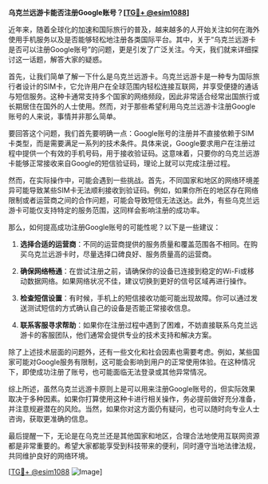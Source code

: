 **乌克兰远游卡能否注册Google账号？[[TG💪+ @esim1088](https://t.me/s/esim1088)]**

近年来，随着全球化的加速和国际旅行的普及，越来越多的人开始关注如何在海外使用手机服务以及是否能够轻松地注册各类国际平台。其中，关于“乌克兰远游卡是否可以注册Google账号”的问题，更是引发了广泛关注。今天，我们就来详细探讨这一话题，解答大家的疑惑。

首先，让我们简单了解一下什么是乌克兰远游卡。乌克兰远游卡是一种专为国际旅行者设计的SIM卡，它允许用户在全球范围内轻松连接互联网，并享受便捷的通话与短信服务。这种卡通常支持多个国家的网络频段，因此非常适合经常出国旅行或长期居住在国外的人士使用。然而，对于那些希望利用乌克兰远游卡注册Google账号的人来说，事情并非那么简单。

要回答这个问题，我们首先要明确一点：Google账号的注册并不直接依赖于SIM卡类型，而是需要满足一系列的技术条件。具体来说，Google要求用户在注册过程中提供一个有效的手机号码，用于接收验证码。这意味着，只要你的乌克兰远游卡能够正常接收来自Google的短信验证码，理论上就可以完成注册过程。

然而，在实际操作中，可能会遇到一些挑战。首先，不同国家和地区的网络环境差异可能导致某些SIM卡无法顺利接收到验证码。例如，如果你所在的地区存在网络限制或者运营商之间的合作问题，可能会导致短信无法送达。此外，有些乌克兰远游卡可能仅支持特定的服务范围，这同样会影响注册的成功率。

那么，如何提高成功注册Google账号的可能性呢？以下是一些建议：

1. **选择合适的运营商**：不同的运营商提供的服务质量和覆盖范围各不相同。在购买乌克兰远游卡时，尽量选择口碑良好、服务质量高的运营商。

2. **确保网络畅通**：在尝试注册之前，请确保你的设备已连接到稳定的Wi-Fi或移动数据网络。如果网络状况不佳，建议切换到更好的信号区域再进行操作。

3. **检查短信设置**：有时候，手机上的短信接收功能可能出现故障。你可以通过发送测试短信的方式确认自己的设备是否能正常接收信息。

4. **联系客服寻求帮助**：如果你在注册过程中遇到了困难，不妨直接联系乌克兰远游卡的客服团队，他们通常会提供专业的技术支持和解决方案。

除了上述技术层面的问题外，还有一些文化和社会因素也需要考虑。例如，某些国家可能对Google服务有限制，这可能会影响到用户的正常使用体验。在这种情况下，即使成功注册了账号，也可能面临无法登录或其他异常情况。

综上所述，虽然乌克兰远游卡原则上是可以用来注册Google账号的，但实际效果取决于多种因素。如果你打算使用这种卡进行相关操作，务必提前做好充分准备，并注意规避潜在的风险。当然，如果你对这方面仍有疑问，也可以随时向专业人士咨询，获取更准确的信息。

最后提醒一下，无论是在乌克兰还是其他国家和地区，合理合法地使用互联网资源都是非常重要的。希望大家都能享受到科技带来的便利，同时遵守当地法律法规，共同维护良好的网络环境。

[[TG💪+ @esim1088](https://t.me/s/esim1088) ![Image](https://i.postimg.cc/4NQfJmqS/Snipaste-2025-05-13-00-14-12.png)]